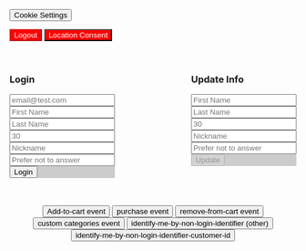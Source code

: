 <html>
  <head>
    <!-- JQ for listener convenience -->
    <script src="https://ajax.googleapis.com/ajax/libs/jquery/3.4.1/jquery.min.js"></script>
    <!-- End JQ -->

<!-- OneTrust Cookies Consent Notice start for jakeaust.in -->
<script src="https://cdn.cookielaw.org/scripttemplates/otSDKStub.js"  type="text/javascript" charset="UTF-8" data-domain-script="4a2d6a35-9135-4b66-975a-206e6bcd2bb3-test" ></script>
<script type="text/javascript">
function OptanonWrapper() { }
</script>
<!-- OneTrust Cookies Consent Notice end for jakeaust.in -->
<!-- OneTrust Cookies Settings button start -->
<button id="ot-sdk-btn" class="ot-sdk-show-settings">Cookie Settings</button>
<!-- OneTrust Cookies Settings button end -->
<!-- OneTrust Cookies List start -->
<div id="ot-sdk-cookie-policy"></div>
<!-- OneTrust Cookies List end -->


<!-- mP web SDK -->
  <script type="text/javascript">
    window.mParticle = {
      config: {
        isDevelopmentMode: true //switch to false (or remove) for production
      }
    };
    (
      function(t){window.mParticle=window.mParticle||{};mParticle.EventType={Unknown:0,Navigation:1,Location:2,Search:3,Transaction:4,UserContent:5,UserPreference:6,Social:7,Other:8};window.mParticle.eCommerce={Cart:{}};window.mParticle.Identity={};window.mParticle.config=window.mParticle.config||{};window.mParticle.config.rq=[];window.mParticle.config.snippetVersion=2.1;window.mParticle.ready=function(t){window.mParticle.config.rq.push(t)};function e(e,o){return function(){if(o){e=o+"."+e}var t=Array.prototype.slice.call(arguments);t.unshift(e);window.mParticle.config.rq.push(t)}}var o=["endSession","logError","logEvent","logForm","logLink","logPageView","setSessionAttribute","setAppName","setAppVersion","setOptOut","setPosition","startNewSession","startTrackingLocation","stopTrackingLocation"];var n=["setCurrencyCode","logCheckout"];var i=["identify","login","logout","modify"];o.forEach(function(t){window.mParticle[t]=e(t)});n.forEach(function(t){window.mParticle.eCommerce[t]=e(t,"eCommerce")});i.forEach(function(t){window.mParticle.Identity[t]=e(t,"Identity")});var r=document.createElement("script");r.type="text/javascript";r.async=true;r.src=("https:"==document.location.protocol?"https://jssdkcdns":"http://jssdkcdn")+".mparticle.com/js/v2/"+t+"/mparticle.js";var c=document.getElementsByTagName("script")[0];c.parentNode.insertBefore(r,c);}
    )("us1-8343aa0c8f16e74b9176320270fc92da");
  </script>
  <!-- End mP web SDK -->

  <!-- listeners to forward button clicks to mP events -->
  <script>
    // event button handler
    jQuery(document).on('click','.button',function() {
      var doubleRoom = mParticle.eCommerce.createProduct(
          'Double Room - Econ Rate',
          'econ-1', 
          100.00, 
          4
      );
      var doubleRoom2 = mParticle.eCommerce.createProduct(
          'Double Room - Lux Rate',
          'lux-1', 
          500.00, 
          4
      );
      // Get the cart
      var cart = mParticle.Identity.getCurrentUser().getCart();
      switch (jQuery(this).attr('id')) {
        case 'add-to-cart':
          cart.add(doubleRoom, true);
          cart.add(doubleRoom2, true);
          break;
        case 'remove-from-cart':
          cart.remove(doubleRoom, true);
          break;
        case 'purchase':
          var transactionAttributes = {
              Id: 'foo-transaction-id',
              Revenue: 430.00,
              Tax: 30
          };
          mParticle.eCommerce.logPurchase(
              transactionAttributes,
              cart.getCartProducts(),
              true
          );
          break;
        case 'identify-me-by-non-login-identifier':
          var other_id = Math.random().toString();
          var loginRequest = {
            userIdentities: {
              other: other_id
            }
          };
        var loginCallback = function(result) { 
          jQuery('#identify-me-by-non-login-identifier').text('<b>other id is: '+other_id+'</b>');
          // sendMpidToNewRelic()
        } 
        mParticle.Identity.login(loginRequest, loginCallback);
          break;
       case 'identify-me-by-non-login-identifier-customer-id':
          var customer_id = Math.random().toString();
          var loginRequest = {
            userIdentities: {
              customerid: customer_id
            }
          };
        var loginCallback = function(result) { 
          jQuery('#identify-me-by-non-login-identifier-customer-id').text('<b>customer id is: '+customer_id+'</b>');
          // sendMpidToNewRelic()
        } 
        mParticle.Identity.login(loginRequest, loginCallback);
          break;
       case 'categories-test':
          // send custom click event
          mParticle.logEvent(
            'categories_test',
            mParticle.EventType.Other,
            {
               "categories": "Social, Food and Dining, Restaurants, Sushi, Japanese",
               "visit_duration": "5087",
               "visit_country": "us",
               "visit_locality": "Bloomington",
               "visit_region": "IN",
               "visit_name": "A Sushi Restaurant"
            }
          );
          break;
        default:
          break;
      }
    });

    // consent auth
    jQuery(document).on('click','#consent',function() {
      var location_collection_consent = mParticle.Consent.createGDPRConsent(
          true, // Consented
          Date.now(), // Timestamp
          "test_consent_agreement", // Document
          "257 Park Ave", // Location
          "IDFA:"+mParticle.Store.deviceId // Hardware ID
      );

      var user = mParticle.Identity.getCurrentUser();
      var userConsentState = user.getConsentState();

      if(userConsentState && userConsentState.getGDPRConsentState().location_collection) {
        // remove consent
        userConsentState.removeGDPRConsentState("location_collection");
        user.setConsentState(userConsentState);
        jQuery('#consent').css('background-color', 'red');
      } else {
        var consentState = mParticle.Consent.createConsentState();
        consentState.addGDPRConsentState("location_collection", location_collection_consent);
        user.setConsentState(consentState);
        jQuery('#consent').css('background-color', 'green');
      }
    });

    // logout
    jQuery(document).on('click','#logout',function() {
      var logoutCallback = function(result) { 
        if (result.getUser()) { 
          // sendMpidToNewRelic()
        } 
      };
      mParticle.Identity.logout({}, logoutCallback);
      jQuery('#logout').css('background-color', 'red');
      jQuery('#logout').prop('disabled', true);
      jQuery('#login button').prop('disabled', false);
      jQuery('#userinfo button').prop('disabled', true);
    });
    // login form
    jQuery(document).on('click','#login button',function() {
        var user_ids = {
            email: jQuery('#login .email').val()
        };
        try {
            var customer_id = mParticle.Identity.getCurrentUser().getUserIdentities().userIdentities.customerid;
        } catch(e) {}
        if(typeof customer_id !== "undefined") {
          user_ids.customerid = customer_id;
        }
        var loginRequest = {
          userIdentities: user_ids
        };
        var loginCallback = function(result) { 
          if (result.getUser()) { 
            // sendMpidToNewRelic()

            result.getUser().setUserAttribute('$FirstName', jQuery('#login .first_name').val());
            result.getUser().setUserAttribute('$LastName', jQuery('#login .last_name').val());
            result.getUser().setUserAttribute('$Age', jQuery('#login .age').val());
            result.getUser().setUserAttribute('$Gender', jQuery('#login .gender').val());
            result.getUser().setUserAttribute('Nickname', jQuery('#login .nickname').val());
          } 
          jQuery('#logout').css('background-color', 'green');
          jQuery('#logout').prop('disabled', false);
          jQuery('#login button').prop('disabled', true);
          jQuery('#userinfo button').prop('disabled', false);
        };
        mParticle.Identity.login(loginRequest, loginCallback);
    });
    // userinfo form
    jQuery(document).on('click','#userinfo button',function() {
        var modifyRequest = {
          userIdentities: {}
        };
        var modifyCallback = function(result) { 
          if (result.getUser()) { 
            // sendMpidToNewRelic()

            result.getUser().setUserAttribute('$FirstName', jQuery('#userinfo .first_name').val());
            result.getUser().setUserAttribute('$LastName', jQuery('#userinfo .last_name').val());
            result.getUser().setUserAttribute('$Age', jQuery('#userinfo .age').val());
            result.getUser().setUserAttribute('$Gender', jQuery('#userinfo .gender').val());
            result.getUser().setUserAttribute('Nickname', jQuery('#userinfo .nickname').val());
          } 
        };
        mParticle.Identity.modify(modifyRequest, modifyCallback);
    });
  </script> 
  <!-- End mP forwarding -->

<!--   <script>
    function sendMpidToNewRelic(){
        if(typeof mParticle !== "undefined" && typeof newrelic !== "undefined"){
            var mpid = mParticle.Identity.getCurrentUser().getMPID();
            console.log('mpid is: ' + mpid);
            newrelic.setCustomAttribute("mpid", mpid);
            newrelic.interaction();
        }
        else{
            setTimeout(sendMpidToNewRelic, 250);
        }
    }
    document.onreadystatechange = function(e)
    {
        if (document.readyState === 'complete')
        {
            sendMpidToNewRelic()
        }
    }    
  </script>
 -->
  </head>
  <body>
    <div>
      <button type='button' id="logout" style="color:white;background-color:red" disabled>Logout</button>
      <button type='button' id="consent" style="color:white;background-color:red">Location Consent</button>
    </div>
    <br><br>
    <div style="float:left">
      <h3>Login</h3>
      <form id="login" style="background-color: #ccc">
        <input class="email" placeholder="email@test.com"><br>
        <input class="first_name" placeholder="First Name"><br>
        <input class="last_name" placeholder="Last Name"><br>
        <input class="age" placeholder="30"><br>
        <input class="nickname" placeholder="Nickname"><br>
        <input class="gender" placeholder="Prefer not to answer"><br>
        <button type='button'>Login</button>
      </form>
    </div>
    <div style="float:right">
      <h3>Update Info</h3>
      <form id="userinfo" style="background-color: #ccc">
        <input class="first_name" placeholder="First Name"><br>
        <input class="last_name" placeholder="Last Name"><br>
        <input class="age" placeholder="30"><br>
        <input class="nickname" placeholder="Nickname"><br>
        <input class="gender" placeholder="Prefer not to answer"><br>
        <button type='button' disabled>Update</button>
    </form>
    </div>
    <div style="clear:both" align="center">
      <br><br>
      <button id="add-to-cart" class="button">Add-to-cart event</button>
      <button id="purchase" class="button">purchase event</button>
      <button id="remove-from-cart" class="button">remove-from-cart event</button>
      <button id="categories-test" class="button"> custom categories event </button>
      <button id="identify-me-by-non-login-identifier" class="button">identify-me-by-non-login-identifier (other)</button>
      <button id="identify-me-by-non-login-identifier-customer-id" class="button">identify-me-by-non-login-identifier-customer-id</button> 
    </div>
  </body>
</html>
